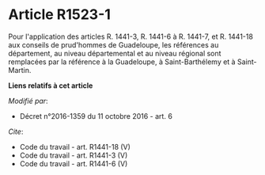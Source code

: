 # Article R1523-1

Pour l'application des articles R. 1441-3, R. 1441-6 à R. 1441-7, et R. 1441-18 aux conseils de prud'hommes de Guadeloupe,
les références au département, au niveau départemental et au niveau régional sont remplacées par la référence à la
Guadeloupe, à Saint-Barthélemy et à Saint-Martin.

**Liens relatifs à cet article**

_Modifié par_:

  - Décret n°2016-1359 du 11 octobre 2016 - art. 6

_Cite_:

  - Code du travail - art. R1441-18 (V)
  - Code du travail - art. R1441-3 (V)
  - Code du travail - art. R1441-6 (V)

